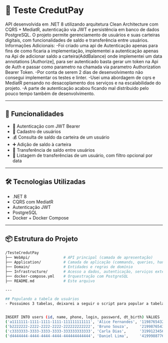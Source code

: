 # 🚀 Teste CredutPay

API desenvolvida em .NET 8 utilizando arquitetura Clean Architecture com CQRS + MediatR, autenticação via JWT e persistência em banco de dados PostgreSQL. O projeto permite gerenciamento de usuários e suas carteiras digitais, com funcionalidades de saldo e transferência entre usuários.
Informações Adicionais:
-Foi criado uma api de Autenticação apenas para fins de como ficaria a implementação, implementei a autenticação apenas na Api de adicionar saldo a carteira(AddBalance) onde implementei um data annotations [Authorize], para ser autenticado basta gerar um token na Api de Auth e passar como parametro na chamada via parametro Authorization Bearer Token.
-Por conta de serem 2 dias de desenvolvimento não consegui implementar os testes e linter.
-Usei uma abordagem de cqrs e MediatR pensando no desacoplamento dos serviços e na escalabilidade do projeto.
-A parte de autenticação acabou ficando mal distribuido pelo pouco tempo também de desenvolvimento.

---

## 📌 Funcionalidades

- 🔐 Autenticação com JWT Bearer
- 👤 Cadastro de usuários
- 💰 Consulta de saldo da carteira de um usuário
- ➕ Adição de saldo à carteira
- 🔁 Transferência de saldo entre usuários
- 📜 Listagem de transferências de um usuário, com filtro opcional por data

---

## 🛠️ Tecnologias Utilizadas

- .NET 8
- CQRS com MediatR
- Autenticação JWT
- PostgreSQL
- Docker + Docker Compose

---

## 📦 Estrutura do Projeto

```bash
/TesteCredutPay
├── WebApi/               # API principal (camada de apresentação)
├── Application/          # Camada de aplicação (commands, queries, handlers)
├── Domain/               # Entidades e regras de domínio
├── Infrastructure/       # Acesso a dados, autenticação, serviços externos
├── docker-compose.yml    # Orquestração com PostgreSQL
├── README.md             # Este arquivo

---

## Populando a tabela de usuários
- Possuimos 3 tabelas, deixarei a seguir o script para popular a tabela de usuarios, através dela conseguirá criar uma carteira aos usuarios e criar transferencias


INSERT INTO users (id, name, phone, login, password, dt_birth) VALUES
('a1111111-1111-1111-1111-111111111111', 'Alice Fernandes', '11987654321', 'alicef', 'senha123', '1990-05-15'),
('b2222222-2222-2222-2222-222222222222', 'Bruno Souza',     '21998765432', 'brunos', '12345678', '1985-08-22'),
('c3333333-3333-3333-3333-333333333333', 'Carla Dias',      '31991234567', 'carlad', 'qwerty12', '1992-03-10'),
('d4444444-4444-4444-4444-444444444444', 'Daniel Lima',     '41999887766', 'daniell', 'abc12345', '1988-11-30');


